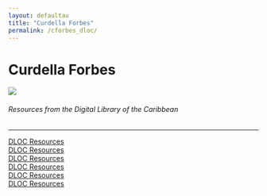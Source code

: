 ```yaml
---
layout: defaultau
title: "Curdella Forbes"
permalink: /cforbes_dloc/
---
```

<!-- partial:index.partial.html -->
<div class="content">
    <h1>Curdella Forbes</h1>
    <div class="quote">
        <div><img src="https://aalbc.com/author-photos/Curdella-Forbes.jpg" class="logo"></div>
    </div>
    <body>
    <h6>Resources from the Digital Library of the Caribbean</h6><hr> 
        <a href="https://www.dloc.com/UF00099208/00067/images" target="_blank">DLOC Resources</a><br>
        <a href="https://www.dloc.com/AA00013261/00001/pdf" target="_blank">DLOC Resources</a><br>
        <a href="https://www.dloc.com/UF00099208/00084/images" target="_blank">DLOC Resources</a><br>
        <a href="https://www.dloc.com/UF00099208/00078/images" target="_blank">DLOC Resources</a><br>
        <a href="https://www.dloc.com/UF00099208/00077/images" target="_blank">DLOC Resources</a><br>
        <a href="https://www.dloc.com/UF00099208/00077/images" target="_blank">DLOC Resources</a><br>
    </body> 
          </div>
  <!-- partial -->
<script src='https://cdnjs.cloudflare.com/ajax/libs/jquery/3.1.1/jquery.min.js'></script><script  src="{{ site.baseurl }}/assets/js/authorscript.js"></script>